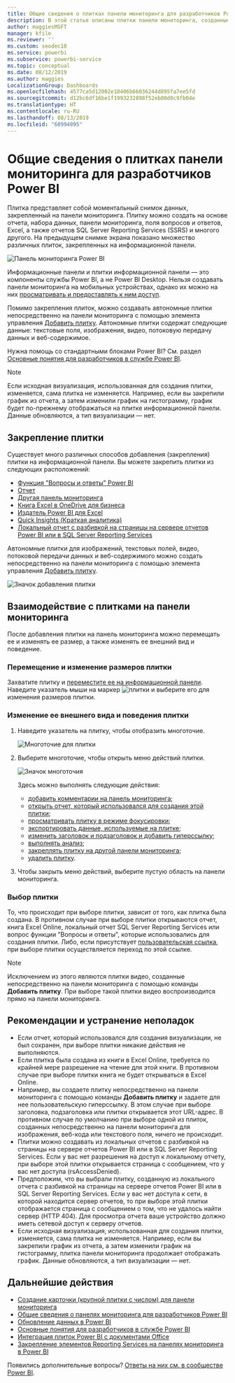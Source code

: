 ```yaml
---
title: Общие сведения о плитках панели мониторинга для разработчиков Power BI
description: В этой статье описаны плитки панели мониторинга, созданные в отчетах SQL Server Reporting Services (SSRS).
author: maggiesMSFT
manager: kfile
ms.reviewer: ''
ms.custom: seodec18
ms.service: powerbi
ms.subservice: powerbi-service
ms.topic: conceptual
ms.date: 08/12/2019
ms.author: maggies
LocalizationGroup: Dashboards
ms.openlocfilehash: 4577ca5d12002e18406b66036244d895fa7ee5fd
ms.sourcegitcommit: d12bc6df16be1f1993232898f52eb80d0c9fb04e
ms.translationtype: HT
ms.contentlocale: ru-RU
ms.lasthandoff: 08/13/2019
ms.locfileid: "68994895"
---
```

# <a name="intro-to-dashboard-tiles-for-power-bi-designers"></a>Общие сведения о плитках панели мониторинга для разработчиков Power BI

Плитка представляет собой моментальный снимок данных, закрепленный на панели мониторинга. Плитку можно создать на основе отчета, набора данных, панели мониторинга, поля вопросов и ответов, Excel, а также отчетов SQL Server Reporting Services (SSRS) и многого другого.  На предыдущем снимке экрана показано множество различных плиток, закрепленных на информационной панели.

![Панель мониторинга Power BI](media/service-dashboard-tiles/power-bi-dashboard.png)

Информационные панели и плитки информационной панели — это компоненты службы Power BI, а не Power BI Desktop. Нельзя создавать панели мониторинга на мобильных устройствах, однако их можно на них [просматривать и предоставлять к ним доступ](mobile-apps-view-dashboard.md).

Помимо закрепления плиток, можно создавать автономные плитки непосредственно на панели мониторинга с помощью элемента управления [Добавить плитку](service-dashboard-add-widget.md). Автономные плитки содержат следующие данные: текстовые поля, изображения, видео, потоковую передачу данных и веб-содержимое.

Нужна помощь со стандартными блоками Power BI? См. раздел [Основные понятия для разработчиков в службе Power BI](service-basic-concepts.md).

> [!NOTE]
> Если исходная визуализация, использованная для создания плитки, изменяется, сама плитка не изменяется.  Например, если вы закрепили график из отчета, а затем изменили график на гистограмму, график будет по-прежнему отображаться на плитке информационной панели. Данные обновляются, а тип визуализации — нет.
> 
> 

## <a name="pin-a-tile"></a>Закрепление плитки
Существует много различных способов добавления (закрепления) плитки на информационной панели. Вы можете закрепить плитки из следующих расположений:

* [Функция "Вопросы и ответы" Power BI](service-dashboard-pin-tile-from-q-and-a.md)
* [Отчет](service-dashboard-pin-tile-from-report.md)
* [Другая панель мониторинга](service-pin-tile-to-another-dashboard.md)
* [Книга Excel в OneDrive для бизнеса](service-dashboard-pin-tile-from-excel.md)
* [Издатель Power BI для Excel](publisher-for-excel.md)
* [Quick Insights (Краткая аналитика)](service-insights.md)
* [Локальный отчет с разбивкой на страницы на сервере отчетов Power BI или в SQL Server Reporting Services](https://docs.microsoft.com/sql/reporting-services/pin-reporting-services-items-to-power-bi-dashboards)

Автономные плитки для изображений, текстовых полей, видео, потоковой передачи данных и веб-содержимого можно создать непосредственно на панели мониторинга с помощью элемента управления [Добавить плитку](service-dashboard-add-widget.md).

  ![Значок добавления плитки](media/service-dashboard-tiles/add_widgetnew.png)

## <a name="interact-with-tiles-on-a-dashboard"></a>Взаимодействие с плитками на панели мониторинга
После добавления плитки на панель мониторинга можно перемещать ее и изменять ее размер, а также изменять ее внешний вид и поведение.

### <a name="move-and-resize-a-tile"></a>Перемещение и изменение размеров плитки
Захватите плитку и [переместите ее на информационной панели](service-dashboard-edit-tile.md). Наведите указатель мыши на маркер ![плитки](media/service-dashboard-tiles/resize-handle.jpg) и выберите его для изменения размеров плитки.

### <a name="hover-over-a-tile-to-change-the-appearance-and-behavior"></a>Изменение ее внешнего вида и поведения плитки
1. Наведите указатель на плитку, чтобы отобразить многоточие.
   
    ![Многоточие для плитки](media/service-dashboard-tiles/ellipses_new.png)
2. Выберите многоточие, чтобы открыть меню действий плитки.
   
    ![Значок многоточия](media/service-dashboard-tiles/power-bi-tile-menu.png)
   
    Здесь можно выполнять следующие действия:
   
     * [добавить комментарии на панель мониторинга](consumer/end-user-comment.md);
     * [открыть отчет, который использовался для создания этой плитки](service-reports.md);  
     * [просматривать плитку в режиме фокусировки](service-focus-mode.md);   
     * [экспортировать данные, используемые на плитке](visuals/power-bi-visualization-export-data.md);
     * [изменить заголовок и подзаголовок и добавить гиперссылку](service-dashboard-edit-tile.md); 
     * [выполнять анализ](service-insights.md); 
     * [закреплять плитку на другой панели мониторинга](service-pin-tile-to-another-dashboard.md);
     * [удалить плитку](service-dashboard-edit-tile.md).

3. Чтобы закрыть меню действий, выберите пустую область на панели мониторинга.

### <a name="select-a-tile"></a>Выбор плитки
То, что происходит при выборе плитки, зависит от того, как плитка была создана. В противном случае при выборе плитки открываются отчет, книга Excel Online, локальный отчет SQL Server Reporting Services или вопрос функции "Вопросы и ответы", которые использовались для создания плитки. Либо, если присутствует [пользовательская ссылка](service-dashboard-edit-tile.md), при выборе плитки осуществляется переход по этой ссылке.

> [!NOTE]
> Исключением из этого являются плитки видео, созданные непосредственно на панели мониторинга с помощью команды **Добавить плитку**. При выборе такой плитки видео воспроизводится прямо на панели мониторинга.   
> 
> 

## <a name="considerations-and-troubleshooting"></a>Рекомендации и устранение неполадок

* Если отчет, который использовался для создания визуализации, не был сохранен, при выборе плитки никакие действия не выполняются.
* Если плитка была создана из книги в Excel Online, требуется по крайней мере разрешение на чтение для этой книги. В противном случае при выборе плитки книга не будет открываться в Excel Online.
* Например, вы создаете плитку непосредственно на панели мониторинга с помощью команды **Добавить плитку** и задаете для нее пользовательскую гиперссылку. В этом случае при выборе заголовка, подзаголовка или плитки открывается этот URL-адрес. В противном случае по умолчанию при выборе одной из плиток, созданных непосредственно на панели мониторинга для изображения, веб-кода или текстового поля, ничего не происходит.
* Плитки можно создавать из локальных отчетов с разбивкой на страницы на сервере отчетов Power BI или в SQL Server Reporting Services. Если у вас нет разрешения на доступ к локальному отчету, при выборе этой плитки открывается страница с сообщением, что у вас нет доступа (rsAccessDenied).
* Предположим, что вы выбрали плитку, созданную из локального отчета с разбивкой на страницы на сервере отчетов Power BI или в SQL Server Reporting Services. Если у вас нет доступа к сети, в которой находится сервер отчетов, то при выборе этой плитки отображается страница с сообщением о том, что не удалось найти сервер (HTTP 404). Для просмотра отчета ваше устройство должно иметь сетевой доступ к серверу отчетов.
* Если исходная визуализация, использованная для создания плитки, изменяется, сама плитка не изменяется. Например, если вы закрепили график из отчета, а затем изменили график на гистограмму, плитка панели мониторинга продолжает отображать график. Данные обновляются, а тип визуализации — нет.

## <a name="next-steps"></a>Дальнейшие действия
- [Создание карточки (крупной плитки с числом) для панели мониторинга](power-bi-visualization-card.md)
- [Общие сведения о панелях мониторинга для разработчиков Power BI](service-dashboards.md)  
- [Обновление данных в Power BI](refresh-data.md)
- [Основные понятия для разработчиков в службе Power BI](service-basic-concepts.md)
- [Интеграция плиток Power BI с документами Office](http://blogs.msdn.com/b/powerbidev/archive/2015/09/28/integrating-power-bi-tiles-into-office-documents.aspx)
- [Закрепление элементов Reporting Services на панелях мониторинга в Power BI](https://msdn.microsoft.com/library/mt604784.aspx)

Появились дополнительные вопросы? [Ответы на них см. в сообществе Power BI](http://community.powerbi.com/).

